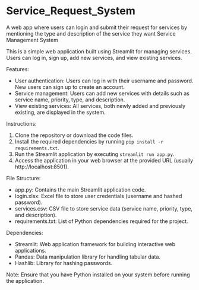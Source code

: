 # Service_Request_System
A web app where users can login and submit their request for services by mentioning the type and description of the service they want
Service Management System

This is a simple web application built using Streamlit for managing services. Users can log in, sign up, add new services, and view existing services.

Features:
- User authentication: Users can log in with their username and password. New users can sign up to create an account.
- Service management: Users can add new services with details such as service name, priority, type, and description.
- View existing services: All services, both newly added and previously existing, are displayed in the system.

Instructions:
1. Clone the repository or download the code files.
2. Install the required dependencies by running `pip install -r requirements.txt`.
3. Run the Streamlit application by executing `streamlit run app.py`.
4. Access the application in your web browser at the provided URL (usually http://localhost:8501).

File Structure:
- app.py: Contains the main Streamlit application code.
- login.xlsx: Excel file to store user credentials (username and hashed password).
- services.csv: CSV file to store service data (service name, priority, type, and description).
- requirements.txt: List of Python dependencies required for the project.

Dependencies:
- Streamlit: Web application framework for building interactive web applications.
- Pandas: Data manipulation library for handling tabular data.
- Hashlib: Library for hashing passwords.

Note: Ensure that you have Python installed on your system before running the application.
